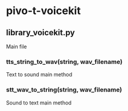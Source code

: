 # pivo-t-voicekit

## library_voicekit.py
Main file
### tts_string_to_wav(string, wav_filename)
Text to sound main method
### stt_wav_to_string(string, wav_filename)
Sound to text main method
